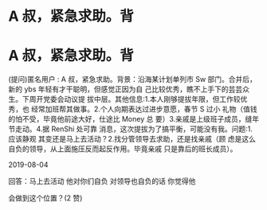 # A 叔，紧急求助。背

# A 叔，紧急求助。背

(提问)匿名用户 : A 叔，紧急求助。背景：沿海某计划单列市 Sw 部门。合并后，新的 ybs 年轻有才干聪明，但感觉正因为自 己比较优秀，瞧不上手下的芸芸众生。下周开党委会动议提 拔中层。其他信息:1.本人刚够提拔年限，但工作较优秀，也 经常加班帮其做事。2.个人向期表达过进步意愿，春节 S 过小 礼物（值钱的怕不受，毕竟他前途大好，仕途比 Money 总 要）3.亲戚是上级班子成员，缝年节走动。4.据 RenShi 处可靠 消息，这次提拔为了搞平衡，可能没有我。问题:1.应该静观 其变还是马上去活动？2.找分管领导去求助，还是找亲戚（顾 虑是这么自负的领导，从上面施压反而起反作用。毕竟亲戚 只是靠后的班长成员）。

2019-08-04

回答：马上去活动 他对你们自负 对领导也自负的话 你觉得他

会做到这个位置？(2 赞)